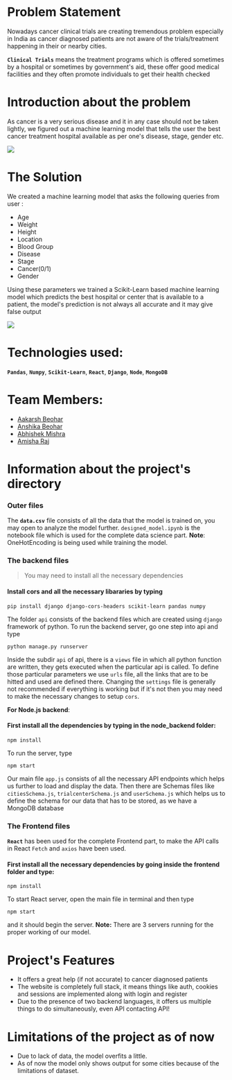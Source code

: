 # Problem Statement
Nowadays cancer clinical trials are creating tremendous problem especially in India as cancer diagnosed patients are not aware of the trials/treatment happening in their or nearby cities.

**`Clinical Trials`** means the treatment programs which is offered sometimes by a hospital or sometimes by government's aid, these offer good medical facilities and they often promote individuals to get their health checked

# Introduction about the problem
As cancer is a very serious disease and it in any case should not be taken lightly, we figured out a machine learning model that tells the user the best cancer treatment hospital available as per one's disease, stage, gender etc.

<img src="./assets/home_page.png" >

# The Solution
We created a machine learning model that asks the following queries from user :
* Age
* Weight
* Height
* Location
* Blood Group
* Disease
* Stage
* Cancer(0/1)
* Gender

Using these parameters we trained a Scikit-Learn based machine learning model which predicts the best hospital or center that is available to a patient, the model's prediction is not always all accurate and it may give false output


<img src="./assets/clinical_trial.png" >

# Technologies used:
**`Pandas`**, **`Numpy`**,  **`Scikit-Learn`**, **`React`**, **`Django`**, **`Node`**, **`MongoDB`**

# Team Members:
* [Aakarsh Beohar](https://github.com/aakarsh-2004)
* [Anshika Beohar](https://github.com/anshika-b)
* [Abhishek Mishra](https://github.com/AbhiMishra-24)
* [Amisha Raj](https://github.com/amisha2208)

# Information about the project's directory

### Outer files
The **`data.csv`** file consists of all the data that the model is trained on, you may open to analyze the model further. 
`designed_model.ipynb` is the notebook file which is used for the complete data science part.
**Note**: OneHotEncoding is being used while training the model.

### The backend files
> You may need to install all the necessary dependencies

#### Install cors and all the necessary libararies by typing
```
pip install django django-cors-headers scikit-learn pandas numpy
```
  
The folder `api` consists of the backend files which are created using `django` framework of python. 
To run the backend server, go one step into api and type

```
python manage.py runserver
```

Inside the subdir `api` of api, there is a `views` file in which all python function are written, they gets executed when the particular api is called.
To define those particular parameters we use `urls` file, all the links that are to be hitted and used are defined there.
Changing the `settings` file is generally not recommended if everything is working but if it's not then you may need to make the necessary changes to setup `cors`.


**For Node.js backend**:
#### First install all the dependencies by typing in the node_backend folder:
```
npm install
```

To run the server, type
```
npm start
```
Our main file `app.js` consists of all the necessary API endpoints which helps us further to load and display the data.
Then there are Schemas files like `citiesSchema.js`, `trialcenterSchema.js` and `userSchema.js` which helps us to define the schema for our data that has to be stored, as we have a MongoDB database



### The Frontend files
**`React`** has been used for the complete Frontend part, to make the API calls in React `Fetch` and `axios` have been used.

#### First install all the necessary dependencies by going inside the frontend folder and type:

```
npm install
```

To start React server, open the main file in terminal and then type
```
npm start
```
and it should begin the server.
**Note:** There are 3 servers running for the proper working of our model.

# Project's Features
* It offers a great help (if not accurate) to cancer diagnosed patients
* The website is completely full stack, it means things like auth, cookies and sessions are implemented along with login and register
* Due to the presence of two backend languages, it offers us multiple things to do simultaneously, even API contacting API!

# Limitations of the project as of now
* Due to lack of data, the model overfits a little.
* As of now the model only shows output for some cities because of the limitations of dataset.
